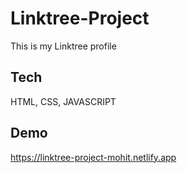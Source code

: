 
# Linktree-Project


This is my Linktree profile 

## Tech

HTML, CSS, JAVASCRIPT
## Demo

https://linktree-project-mohit.netlify.app

